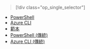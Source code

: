 > [!div class="op_single_selector"]
- [PowerShell](../articles/virtual-network/virtual-network-deploy-multinic-arm-ps.md)
- [Azure CLI](../articles/virtual-network/virtual-network-deploy-multinic-arm-cli.md)
- [範本](../articles/virtual-network/virtual-network-deploy-multinic-arm-template.md)
- [PowerShell (傳統)](../articles/virtual-network/virtual-network-deploy-multinic-classic-ps.md)
- [Azure CLI (傳統)](../articles/virtual-network/virtual-network-deploy-multinic-classic-cli.md)

<!--HONumber=Nov16_HO3-->


